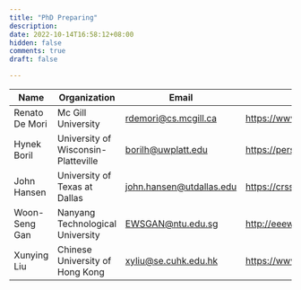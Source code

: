 ```yaml
---
title: "PhD Preparing"
description: 
date: 2022-10-14T16:58:12+08:00
hidden: false
comments: true
draft: false

---
```


   Name|  Organization|  Email  |Website|
-------------|--------|-----------|-----------|
Renato De Mori| Mc Gill University   | rdemori@cs.mcgill.ca|https://www.cs.mcgill.ca/~rdemori/ |
Hynek Boril|University of Wisconsin-Platteville   |borilh@uwplatt.edu|https://personal.utdallas.edu/~hxb076000/ |
John Hansen|University of Texas at Dallas   |john.hansen@utdallas.edu|https://crss.utdallas.edu/ |
Woon-Seng Gan|Nanyang Technological University|EWSGAN@ntu.edu.sg|http://eeewebc.ntu.edu.sg/dsplab/ewsgan/index.html |
Xunying Liu|Chinese University of Hong Kong|xyliu@se.cuhk.edu.hk|https://www1.se.cuhk.edu.hk/~xyliu/ |


